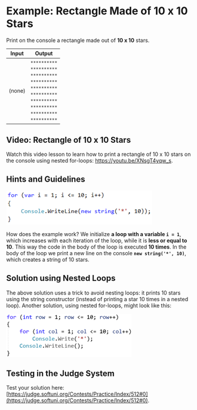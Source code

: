 # Example: Rectangle Made of 10 x 10 Stars

Print on the console a rectangle made out of **10 x 10** stars.

|Input|Output|
|---|---|
|(none)|<code>\*\*\*\*\*\*\*\*\*\*</code><br><code>\*\*\*\*\*\*\*\*\*\*</code><br><code>\*\*\*\*\*\*\*\*\*\*</code><br><code>\*\*\*\*\*\*\*\*\*\*</code><br><code>\*\*\*\*\*\*\*\*\*\*</code><br><code>\*\*\*\*\*\*\*\*\*\*</code><br><code>\*\*\*\*\*\*\*\*\*\*</code><br><code>\*\*\*\*\*\*\*\*\*\*</code><br><code>\*\*\*\*\*\*\*\*\*\*</code><br><code>\*\*\*\*\*\*\*\*\*\*</code>|

## Video: Rectangle of 10 x 10 Stars

Watch this video lesson to learn how to print a rectangle of 10 x 10 stars on the console using nested for-loops: https://youtu.be/XNsgT4yqw_s.

## Hints and Guidelines

![](/assets/chapter-6-images/01.Rectangle-of-10-x-10-stars-01.png)

How does the example work? We initialize **a loop with a variable `i = 1`**, which increases with each iteration of the loop, while it is **less or equal to 10**. This way the code in the body of the loop is executed **10 times**. In the body of the loop we print a new line on the console **`new string('*', 10)`**, which creates a string of 10 stars.

## Solution using Nested Loops

The above solution uses a trick to avoid nesting loops: it prints 10 stars using the string constructor (instead of printing a star 10 times in a nested loop). Another solution, using nested for-loops, might look like this:

![](/assets/chapter-6-images/01.Rectangle-of-10-x-10-stars-nested-loops.png)

## Testing in the Judge System

Test your solution here: [https://judge.softuni.org/Contests/Practice/Index/512#0](https://judge.softuni.org/Contests/Practice/Index/512#0).
